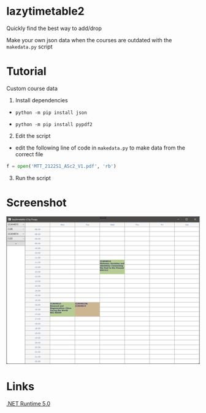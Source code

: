 # lazytimetable2

Quickly find the best way to add/drop

Make your own json data when the courses are outdated with the `makedata.py` script

# Tutorial

Custom course data

1. Install dependencies

- `python -m pip install json`

- `python -m pip install pypdf2`

2. Edit the script

- edit the following line of code in `makedata.py` to make data from the correct file

```py
f = open('MTT_2122S1_ASc2_V1.pdf', 'rb')
```

3. Run the script

# Screenshot

![Screenshot](/screenshot0.png)

# Links

[.NET Runtime 5.0](https://dotnet.microsoft.com/download/dotnet/5.0/runtime)
